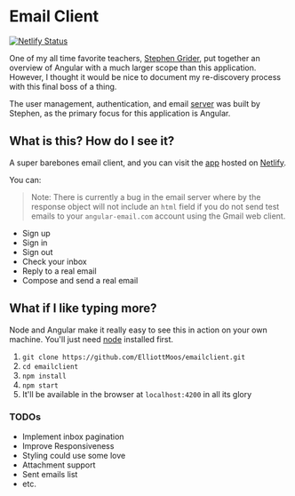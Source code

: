 # Email Client

[![Netlify Status](https://api.netlify.com/api/v1/badges/037dc460-b1d2-4d1c-8abb-386eb387a03d/deploy-status)](https://app.netlify.com/sites/heuristic-kowalevski-98936f/deploys)

One of my all time favorite teachers, [Stephen Grider](https://twitter.com/ste_grider?lang=en), put together an overview of Angular with a much larger scope than this application. However, I thought it would be nice to document my re-discovery process with this final boss of a thing.

The user management, authentication, and email [server](https://api.angular-email.com/) was built by Stephen, as the primary focus for this application is Angular.

## What is this? How do I see it?

A super barebones email client, and you can visit the [app](https://heuristic-kowalevski-98936f.netlify.app/) hosted on [Netlify](https://netlify.com).

You can:

> Note: There is currently a bug in the email server where by the response object will not include an `html` field if you do not
> send test emails to your `angular-email.com` account using the Gmail web client.

- Sign up
- Sign in
- Sign out
- Check your inbox
- Reply to a real email
- Compose and send a real email

## What if I like typing more?

Node and Angular make it really easy to see this in action on your own machine. You'll just need [node](https://nodejs.org/en/) installed first.

1. `git clone https://github.com/ElliottMoos/emailclient.git`
2. `cd emailclient`
3. `npm install`
4. `npm start`
5. It'll be available in the browser at `localhost:4200` in all its glory

### TODOs

- Implement inbox pagination
- Improve Responsiveness
- Styling could use some love
- Attachment support
- Sent emails list
- etc.
